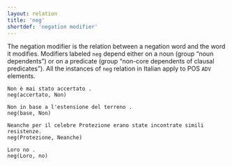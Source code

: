 ```yaml
---
layout: relation
title: 'neg'
shortdef: 'negation modifier'
---
```


The negation modifier is the relation between a negation word and the word it modifies. Modifiers labeled <code>neg</code> depend either on a noun (group “noun dependents”) or on a predicate (group “non-core dependents of clausal predicates”). 
All the instances of <code>neg</code> relation in Italian apply to POS <code>ADV</code> elements.

~~~ sdparse
Non è mai stato accertato . 
neg(accertato, Non)
~~~
~~~ sdparse
Non in base a l'estensione del terreno . 
neg(base, Non)
~~~
~~~ sdparse
Neanche per il celebre Protezione erano state incontrate simili resistenze. 
neg(Protezione, Neanche)
~~~
~~~ sdparse
Loro no . 
neg(Loro, no)
~~~
<!-- Interlanguage links updated Út zář 29 20:23:35 CEST 2020 -->
